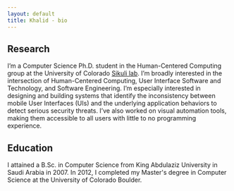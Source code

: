 ```yaml
---
layout: default
title: Khalid - bio
---
```


Research
----------
I’m a Computer Science Ph.D. student in the Human-Centered Computing group at the University of Colorado [Sikuli lab](http://lab.sikuli.org/). I’m broadly interested in the intersection of Human-Centered Computing, User Interface Software and Technology, and Software Engineering. I’m especially interested in designing and building systems that identify the inconsistency between mobile User Interfaces (UIs) and the underlying application behaviors to detect serious security threats. I’ve also worked on visual automation tools, making them accessible to all users with little to no programming experience.


Education
-----------
I attained a B.Sc. in Computer Science from King Abdulaziz University in Saudi Arabia in 2007. In 2012, I completed my Master's degree in Computer Science at the University of Colorado Boulder.